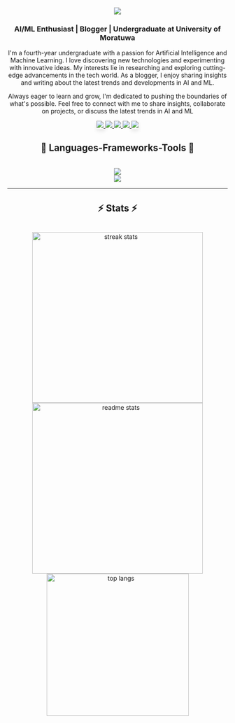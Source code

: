 <!-- Greet, welcome, My name-->
<h1 align="center">
    <img src="https://readme-typing-svg.herokuapp.com/?font=Rubik+Doodle+Shadow&size=35&center=true&vCenter=true&width=500&height=70&duration=4000&lines=Hello+and+welcome!;+I'm+Chanaka+Prasanna!;"  />
</h1>
<!-- Myself -->
<h3 align="center">AI/ML Enthusiast | Blogger | Undergraduate at University of Moratuwa</h3>

<!-- About me -->
<div align="center">

I'm a fourth-year undergraduate with a passion for Artificial Intelligence and Machine Learning. I love discovering new technologies and experimenting with innovative ideas. My interests lie in researching and exploring cutting-edge advancements in the tech world. As a blogger, I enjoy sharing insights and writing about the latest trends and developments in AI and ML.

Always eager to learn and grow, I'm dedicated to pushing the boundaries of what's possible. Feel free to connect with me to share insights, collaborate on projects, or discuss the latest trends in AI and ML


 </div>

<!-- Profile links -->
<div align="center"> 
      <!-- Portfolio link -->
  <a href="https://chanakaprasanna.com" target="_blank" style="box-shadow: 0 4px 8px rgba(0, 0, 0, 0.1);">
    <img src="https://img.shields.io/badge/Portfolio-333333?style=for-the-badge&logo=github&logoColor=white" target="_blank" />
  </a>
  <a href="mailto:chanakapinfo@gmail.com">
    <img src="https://img.shields.io/badge/Gmail-333333?style=for-the-badge&logo=gmail&logoColor=red" />
  </a>
  <a href="https://www.linkedin.com/in/chanaka-prasanna/" target="_blank">
    <img src="https://img.shields.io/badge/LinkedIn-0077B5?style=for-the-badge&logo=linkedin&logoColor=white" target="_blank" />
  </a>
  <a href="https://www.hackerrank.com/profile/dissanayakadmcp1" target="_blank">
     <img src="https://img.shields.io/badge/HackerRank-2EC866?style=for-the-badge&logo=hackerrank&logoColor=white" target="_blank" />
  </a>
   <a href="https://web.facebook.com/profile.php?id=61563204097644" target="_blank" style="box-shadow: 0 4px 8px rgba(0, 0, 0, 0.1);">
    <img src="https://img.shields.io/badge/Facebook-1877F2?style=for-the-badge&logo=facebook&logoColor=white" target="_blank" />
  </a>
</div>

<!-- Technologies -->
<h2 align="center">🌟 Languages-Frameworks-Tools 🌟</h2>
<br/>
<div align="center">
    <img src="https://skillicons.dev/icons?i=java,c,javascript,typescript,html,css,react,nodejs,express,antdesign,git,github,figma,postman,vscode" /><br/>
    <img src="https://skillicons.dev/icons?i=mongodb,mysql" /><br/>
</div>

<hr/>

<!-- GitHub README Stats -->
<h2 align="center">⚡ Stats ⚡</h2>
<br>

<div align=center>
  <img width=390 src="https://github-readme-streak-stats-salesp07.vercel.app/?user=Chanaka-Prasanna&count_private=true&theme=react&border_radius=10" alt="streak stats"/>
  <img width=390 src="https://github-readme-stats-salesp07.vercel.app/api?username=Chanaka-Prasanna&count_private=true&show_icons=true&theme=react&rank_icon=github&border_radius=10" alt="readme stats" />
  <br/>
  <img width=325 align="center" src="https://github-readme-stats-salesp07.vercel.app/api/top-langs/?username=Chanaka-Prasanna&hide=HTML&langs_count=8&layout=compact&theme=react&border_radius=10&size_weight=0.5&count_weight=0.5&exclude_repo=github-readme-stats" alt="top langs" />
</div>



